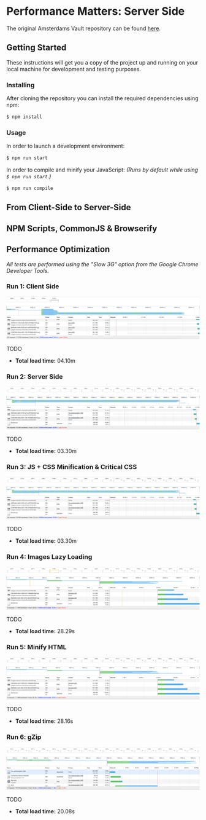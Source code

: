 # Performance Matters: Server Side

The original Amsterdams Vault repository can be found [here](https://github.com/Jamerrone/amsterdams-vault).

## Getting Started

These instructions will get you a copy of the project up and running on your local machine for development and testing purposes.

### Installing

After cloning the repository you can install the required dependencies using npm:

```javascript
$ npm install
```

### Usage

In order to launch a development environment:

```javascript
$ npm run start
```

In order to compile and minify your JavaScript: *(Runs by default while using ```$ npm run start```.)*

```javascript
$ npm run compile
```

## From Client-Side to Server-Side

## NPM Scripts, CommonJS & Browserify

## Performance Optimization

*All tests are performed using the "Slow 3G" option from the Google Chrome Developer Tools.*

### Run 1: Client Side

![Client Side](./images/1-client-side.png)

TODO

* **Total load time:** 04.10m

### Run 2: Server Side

![Server Side](./images/2-server-side.png)

TODO

* **Total load time:** 03.30m

### Run 3: JS + CSS Minification & Critical CSS

![JS + CSS Minification & Critical CSS](./images/3-js_css-minify-critical-css.png)

TODO

* **Total load time:** 03.30m

### Run 4: Images Lazy Loading

![Images Lazy Loading](./images/4-lazy-loading.png)

TODO

* **Total load time:** 28.29s

### Run 5: Minify HTML

![Minify HTML](./images/5-html-minify.png)

TODO

* **Total load time:** 28.16s

### Run 6: gZip

![gZip](./images/6-gzip.png)

TODO

* **Total load time:** 20.08s